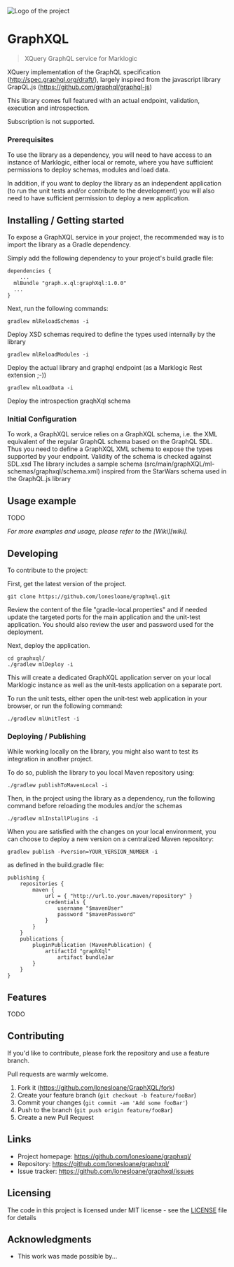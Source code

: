 ![Logo of the project](https://upload.wikimedia.org/wikipedia/commons/thumb/1/17/GraphQL_Logo.svg/240px-GraphQL_Logo.svg.png)

# GraphXQL

> XQuery GraphQL service for Marklogic

XQuery implementation of the GraphQL specification (http://spec.graphql.org/draft/), largely inspired from the javascript library GrapQL.js (https://github.com/graphql/graphql-js)

This library comes full featured with an actual endpoint, validation, execution and introspection.

Subscription is not supported.

### Prerequisites

To use the library as a dependency, you will need to have access to an instance of Marklogic, either local or remote, where you have sufficient permissions to deploy schemas, modules and load data.

In addition, if you want to deploy the library as an independent application (to run the unit tests and/or contribute to the development) you will also need to have sufficient permission to deploy a new application.

## Installing / Getting started

To expose a GraphXQL service in your project, the recommended way is to import the library as a Gradle dependency.

Simply add the following dependency to your project's build.gradle file:

```shell
dependencies {
    ...
  mlBundle "graph.x.ql:graphXql:1.0.0"
  ...
}
```

Next, run the following commands:

```shell
gradlew mlReloadSchemas -i
```

Deploy XSD schemas required to define the types used internally by the library

```shell
gradlew mlReloadModules -i
```

Deploy the actual library and graphql endpoint (as a Marklogic Rest extension ;-))

```shell
gradlew mlLoadData -i
```

Deploy the introspection graqhXql schema

### Initial Configuration

To work, a GraphXQL service relies on a GraphXQL schema, i.e. the XML equivalent of the regular GraphQL schema based on the GraphQL SDL.
Thus you need to define a GraphXQL XML schema to expose the types supported by your endpoint. Validity of the schema is checked against SDL.xsd
The library includes a sample schema (src/main/graphXQL/ml-schemas/graphxql/schema.xml) inspired from the StarWars schema used in the GraphQL.js library

## Usage example

TODO

_For more examples and usage, please refer to the [Wiki][wiki]._

## Developing

To contribute to the project:

First, get the latest version of the project.

```shell
git clone https://github.com/lonesloane/graphxql.git
```

Review the content of the file "gradle-local.properties" and if needed update the targeted ports for the main application and the unit-test application.
You should also review the user and password used for the deployment.

Next, deploy the application.

```shell
cd graphxql/
./gradlew mlDeploy -i
```

This will create a dedicated GraphXQL application server on your local Marklogic instance as well as the unit-tests application on a separate port.

To run the unit tests, either open the unit-test web application in your browser, or run the following command:

```shell
./gradlew mlUnitTest -i
```

### Deploying / Publishing

While working locally on the library, you might also want to test its integration in another project.

To do so, publish the library to you local Maven repository using:

```shell
./gradlew publishToMavenLocal -i
```

Then, in the project using the library as a dependency, run the following command before reloading the modules and/or the schemas

```shell
./gradlew mlInstallPlugins -i
```

When you are satisfied with the changes on your local environment, you can choose to deploy a new version on a centralized Maven repository:

```shell
gradlew publish -Pversion=YOUR_VERSION_NUMBER -i
```

as defined in the build.gradle file:

```
publishing {
    repositories {
        maven {
            url = { "http://url.to.your.maven/repository" }
            credentials {
                username "$mavenUser"
                password "$mavenPassword"
            }
        }
    }
    publications {
        pluginPublication (MavenPublication) {
            artifactId "graphXql"
      			artifact bundleJar
        }
    }
}
```

## Features

TODO

## Contributing

If you'd like to contribute, please fork the repository and use a feature
branch.

Pull requests are warmly welcome.

1. Fork it (<https://github.com/lonesloane/GraphXQL/fork>)
2. Create your feature branch (`git checkout -b feature/fooBar`)
3. Commit your changes (`git commit -am 'Add some fooBar'`)
4. Push to the branch (`git push origin feature/fooBar`)
5. Create a new Pull Request

## Links

- Project homepage: https://github.com/lonesloane/graphxql/
- Repository: https://github.com/lonesloane/graphxql/
- Issue tracker: https://github.com/lonesloane/graphxql/issues

## Licensing

The code in this project is licensed under MIT license - see the [LICENSE](LICENSE) file for details

## Acknowledgments

- This work was made possible by...
